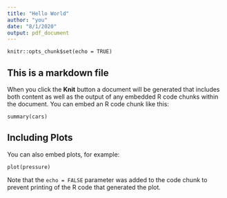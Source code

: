 ```yaml
---
title: "Hello World"
author: "you"
date: "8/1/2020"
output: pdf_document
---
```


```{r setup, include=FALSE}
knitr::opts_chunk$set(echo = TRUE)
```

## This is a markdown file

When you click the **Knit** button a document will be generated that includes both content as well as the output of any embedded R code chunks within the document. You can embed an R code chunk like this:

```{r cars}
summary(cars)
```

## Including Plots

You can also embed plots, for example:

```{r pressure, echo=FALSE}
plot(pressure)
```

Note that the `echo = FALSE` parameter was added to the code chunk to prevent printing of the R code that generated the plot.
